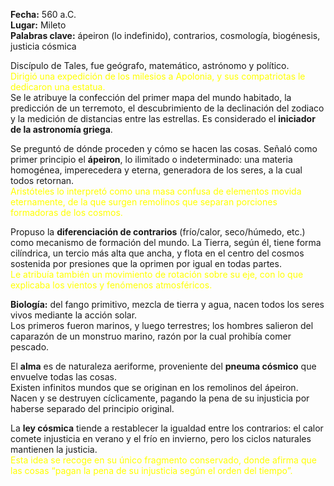 
**Fecha:** 560 a.C.  
**Lugar:** Mileto  
**Palabras clave:** ápeiron (lo indefinido), contrarios, cosmología, biogénesis, justicia cósmica  

Discípulo de Tales, fue geógrafo, matemático, astrónomo y político.  
<span style="color:yellow">Dirigió una expedición de los milesios a Apolonia, y sus compatriotas le dedicaron una estatua.</span>  
Se le atribuye la confección del primer mapa del mundo habitado, la predicción de un terremoto, el descubrimiento de la declinación del zodiaco y la medición de distancias entre las estrellas. Es considerado el **iniciador de la astronomía griega**.  

Se preguntó de dónde proceden y cómo se hacen las cosas. Señaló como primer principio el **ápeiron**, lo ilimitado o indeterminado: una materia homogénea, imperecedera y eterna, generadora de los seres, a la cual todos retornan.  
<span style="color:yellow">Aristóteles lo interpretó como una masa confusa de elementos movida eternamente, de la que surgen remolinos que separan porciones formadoras de los cosmos.</span>  

Propuso la **diferenciación de contrarios** (frío/calor, seco/húmedo, etc.) como mecanismo de formación del mundo. La Tierra, según él, tiene forma cilíndrica, un tercio más alta que ancha, y flota en el centro del cosmos sostenida por presiones que la oprimen por igual en todas partes.  
<span style="color:yellow">Le atribuía también un movimiento de rotación sobre su eje, con lo que explicaba los vientos y fenómenos atmosféricos.</span>  

**Biología:** del fango primitivo, mezcla de tierra y agua, nacen todos los seres vivos mediante la acción solar.  
Los primeros fueron marinos, y luego terrestres; los hombres salieron del caparazón de un monstruo marino, razón por la cual prohibía comer pescado.  

El **alma** es de naturaleza aeriforme, proveniente del **pneuma cósmico** que envuelve todas las cosas.  
Existen infinitos mundos que se originan en los remolinos del ápeiron. Nacen y se destruyen cíclicamente, pagando la pena de su injusticia por haberse separado del principio original.  

La **ley cósmica** tiende a restablecer la igualdad entre los contrarios: el calor comete injusticia en verano y el frío en invierno, pero los ciclos naturales mantienen la justicia.  
<span style="color:yellow">Esta idea se recoge en su único fragmento conservado, donde afirma que las cosas “pagan la pena de su injusticia según el orden del tiempo”.</span>  
